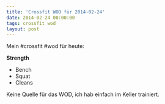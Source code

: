 ```yaml
---
title: 'Crossfit WOD für 2014-02-24'
date: 2014-02-24 00:00:00 
tags: crossfit wod
layout: post
---
```

Mein #crossfit #wod für heute:

**Strength**

* Bench
* Squat
* Cleans

Keine Quelle für das WOD, ich hab einfach im Keller trainiert.
